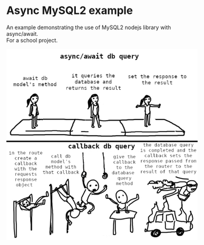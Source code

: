 # Async MySQL2 example

An example demonstrating the use of MySQL2 nodejs library with async/await.<br>
For a school project.

![](/assets/monkey.jpg)
